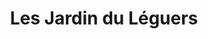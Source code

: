---
title: "Les Jardin du Léguers"
url: /lannion/les-jardin-du-leguers/
shop: centre de jardinage
---